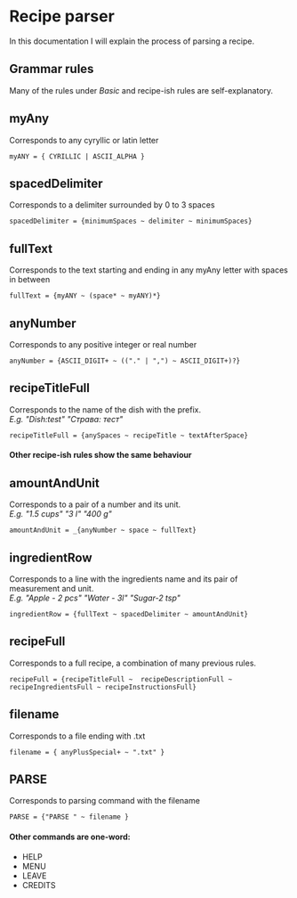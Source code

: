 # Recipe parser

In this documentation I will explain the process of parsing a recipe.

## Grammar rules

Many of the rules under _Basic_ and recipe-ish rules are self-explanatory.

## myAny

Corresponds to any cyryllic or latin letter

```pest
myANY = { CYRILLIC | ASCII_ALPHA }
```

## spacedDelimiter

Corresponds to a delimiter surrounded by 0 to 3 spaces

```pest
spacedDelimiter = {minimumSpaces ~ delimiter ~ minimumSpaces}
```

## fullText

Corresponds to the text starting and ending in any myAny letter with spaces in between

```pest
fullText = {myANY ~ (space* ~ myANY)*}
```

## anyNumber

Corresponds to any positive integer or real number

```pest
anyNumber = {ASCII_DIGIT+ ~ (("." | ",") ~ ASCII_DIGIT+)?}
```

## recipeTitleFull

Corresponds to the name of the dish with the prefix.
<br>
_E.g. "Dish:test" "Страва: тест"_

```pest
recipeTitleFull = {anySpaces ~ recipeTitle ~ textAfterSpace}
```

#### Other recipe-ish rules show the same behaviour 

## amountAndUnit

Corresponds to a pair of a number and its unit.
<br>
_E.g. "1.5 cups" "3 l" "400 g"_

```pest
amountAndUnit = _{anyNumber ~ space ~ fullText}
```

## ingredientRow

Corresponds to a line with the ingredients name and its pair of measurement and unit.
<br>
_E.g. "Apple - 2 pcs" "Water -  3l" "Sugar-2 tsp"_

```pest
ingredientRow = {fullText ~ spacedDelimiter ~ amountAndUnit}
```

## recipeFull

Corresponds to a full recipe, a combination of many previous rules.

```pest
recipeFull = {recipeTitleFull ~  recipeDescriptionFull ~ recipeIngredientsFull ~ recipeInstructionsFull}
```

## filename

Corresponds to a file ending with .txt

```pest
filename = { anyPlusSpecial+ ~ ".txt" }
```

## PARSE

Corresponds to parsing command with the filename 

```pest
PARSE = {"PARSE " ~ filename }
```

#### Other commands are one-word:
- HELP
- MENU
- LEAVE
- CREDITS
